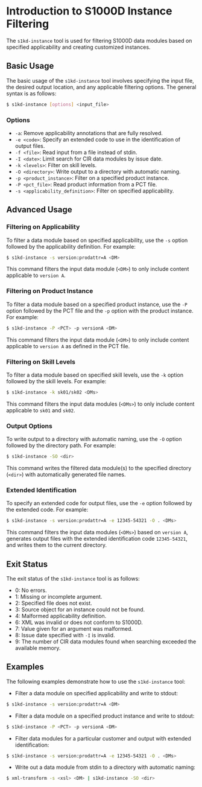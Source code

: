 # Introduction to S1000D Instance Filtering
The `s1kd-instance` tool is used for filtering S1000D data modules based on specified applicability and creating customized instances.

## Basic Usage
The basic usage of the `s1kd-instance` tool involves specifying the input file, the desired output location, and any applicable filtering options. The general syntax is as follows:
```bash
$ s1kd-instance [options] <input_file>
```
### Options

* `-a`: Remove applicability annotations that are fully resolved.
* `-e <code>`: Specify an extended code to use in the identification of output files.
* `-f <file>`: Read input from a file instead of stdin.
* `-I <date>`: Limit search for CIR data modules by issue date.
* `-k <levels>`: Filter on skill levels.
* `-O <directory>`: Write output to a directory with automatic naming.
* `-p <product_instance>`: Filter on a specified product instance.
* `-P <pct_file>`: Read product information from a PCT file.
* `-s <applicability_definition>`: Filter on specified applicability.

## Advanced Usage
### Filtering on Applicability
To filter a data module based on specified applicability, use the `-s` option followed by the applicability definition. For example:
```bash
$ s1kd-instance -s version:prodattr=A <DM>
```
This command filters the input data module (`<DM>`) to only include content applicable to `version A`.

### Filtering on Product Instance
To filter a data module based on a specified product instance, use the `-P` option followed by the PCT file and the `-p` option with the product instance. For example:
```bash
$ s1kd-instance -P <PCT> -p versionA <DM>
```
This command filters the input data module (`<DM>`) to only include content applicable to `version A` as defined in the PCT file.

### Filtering on Skill Levels
To filter a data module based on specified skill levels, use the `-k` option followed by the skill levels. For example:
```bash
$ s1kd-instance -k sk01/sk02 <DMs>
```
This command filters the input data modules (`<DMs>`) to only include content applicable to `sk01` and `sk02`.

### Output Options
To write output to a directory with automatic naming, use the `-O` option followed by the directory path. For example:
```bash
$ s1kd-instance -SO <dir>
```
This command writes the filtered data module(s) to the specified directory (`<dir>`) with automatically generated file names.

### Extended Identification
To specify an extended code for output files, use the `-e` option followed by the extended code. For example:
```bash
$ s1kd-instance -s version:prodattr=A -e 12345-54321 -O . <DMs>
```
This command filters the input data modules (`<DMs>`) based on `version A`, generates output files with the extended identification code `12345-54321`, and writes them to the current directory.

## Exit Status
The exit status of the `s1kd-instance` tool is as follows:

* 0: No errors.
* 1: Missing or incomplete argument.
* 2: Specified file does not exist.
* 3: Source object for an instance could not be found.
* 4: Malformed applicability definition.
* 6: XML was invalid or does not conform to S1000D.
* 7: Value given for an argument was malformed.
* 8: Issue date specified with `-I` is invalid.
* 9: The number of CIR data modules found when searching exceeded the available memory.

## Examples
The following examples demonstrate how to use the `s1kd-instance` tool:

* Filter a data module on specified applicability and write to stdout:
```bash
$ s1kd-instance -s version:prodattr=A <DM>
```
* Filter a data module on a specified product instance and write to stdout:
```bash
$ s1kd-instance -P <PCT> -p versionA <DM>
```
* Filter data modules for a particular customer and output with extended identification:
```bash
$ s1kd-instance -s version:prodattr=A -e 12345-54321 -O . <DMs>
```
* Write out a data module from stdin to a directory with automatic naming:
```bash
$ xml-transform -s <xsl> <DM> | s1kd-instance -SO <dir>
```